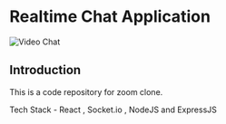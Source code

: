 # Realtime Chat Application

![Video Chat](https://i.ibb.co/7WZRLD1/122.jpg)

## Introduction
This is a code repository for zoom clone.

Tech Stack - React , Socket.io , NodeJS and ExpressJS
